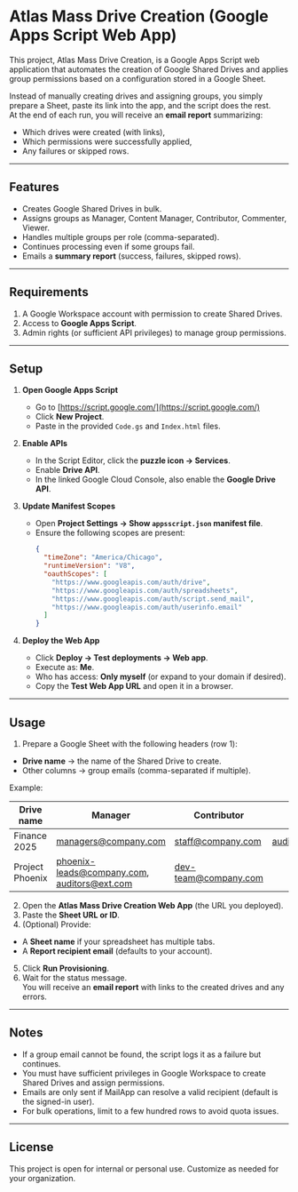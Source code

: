 # Atlas Mass Drive Creation (Google Apps Script Web App)

This project, Atlas Mass Drive Creation, is a Google Apps Script web application that automates the creation of Google Shared Drives and applies group permissions based on a configuration stored in a Google Sheet.  

Instead of manually creating drives and assigning groups, you simply prepare a Sheet, paste its link into the app, and the script does the rest.  
At the end of each run, you will receive an **email report** summarizing:
- Which drives were created (with links),
- Which permissions were successfully applied,
- Any failures or skipped rows.

---

## Features
- Creates Google Shared Drives in bulk.
- Assigns groups as Manager, Content Manager, Contributor, Commenter, Viewer.
- Handles multiple groups per role (comma-separated).
- Continues processing even if some groups fail.
- Emails a **summary report** (success, failures, skipped rows).

---

## Requirements
1. A Google Workspace account with permission to create Shared Drives.
2. Access to **Google Apps Script**.
3. Admin rights (or sufficient API privileges) to manage group permissions.

---

## Setup

1. **Open Google Apps Script**
   - Go to [https://script.google.com/](https://script.google.com/)  
   - Click **New Project**.
   - Paste in the provided `Code.gs` and `Index.html` files.

2. **Enable APIs**
   - In the Script Editor, click the **puzzle icon → Services**.
   - Enable **Drive API**.
   - In the linked Google Cloud Console, also enable the **Google Drive API**.

3. **Update Manifest Scopes**
   - Open **Project Settings → Show `appsscript.json` manifest file**.
   - Ensure the following scopes are present:
     ```json
     {
       "timeZone": "America/Chicago",
       "runtimeVersion": "V8",
       "oauthScopes": [
         "https://www.googleapis.com/auth/drive",
         "https://www.googleapis.com/auth/spreadsheets",
         "https://www.googleapis.com/auth/script.send_mail",
         "https://www.googleapis.com/auth/userinfo.email"
       ]
     }
     ```

4. **Deploy the Web App**
   - Click **Deploy → Test deployments → Web app**.
   - Execute as: **Me**.
   - Who has access: **Only myself** (or expand to your domain if desired).
   - Copy the **Test Web App URL** and open it in a browser.

---

## Usage

1. Prepare a Google Sheet with the following headers (row 1):
                                      
- **Drive name** → the name of the Shared Drive to create.
- Other columns → group emails (comma-separated if multiple).

Example:

| Drive name         | Manager                  | Contributor            | Viewer        |
|--------------------|--------------------------|------------------------|---------------|
| Finance 2025       | managers@company.com     | staff@company.com      | auditors@ext.com |
| Project Phoenix    | phoenix-leads@company.com, auditors@ext.com | dev-team@company.com  |               |

2. Open the **Atlas Mass Drive Creation Web App** (the URL you deployed).
3. Paste the **Sheet URL or ID**.
4. (Optional) Provide:
- A **Sheet name** if your spreadsheet has multiple tabs.
- A **Report recipient email** (defaults to your account).
5. Click **Run Provisioning**.
6. Wait for the status message.  
You will receive an **email report** with links to the created drives and any errors.

---

## Notes
- If a group email cannot be found, the script logs it as a failure but continues.
- You must have sufficient privileges in Google Workspace to create Shared Drives and assign permissions.
- Emails are only sent if MailApp can resolve a valid recipient (default is the signed-in user).
- For bulk operations, limit to a few hundred rows to avoid quota issues.

---

## License
This project is open for internal or personal use. Customize as needed for your organization.

